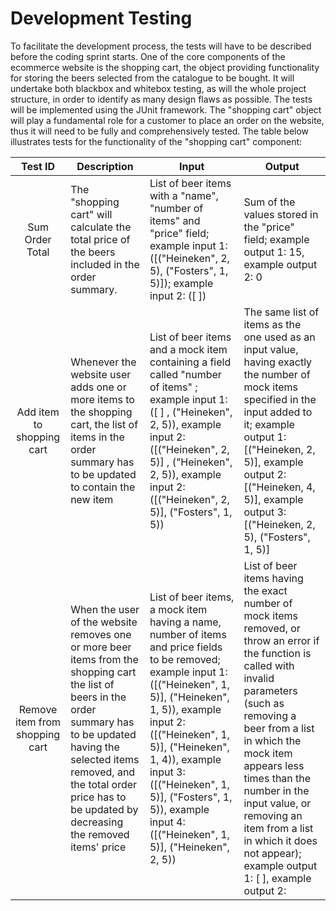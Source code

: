# Development Testing
To facilitate the development process, the tests will have to be described before the coding sprint starts. One of the core components of the ecommerce website is the shopping cart, the object providing functionality for storing the beers selected from the catalogue to be bought. It will undertake both blackbox and whitebox testing, as will the whole project structure, in order to identify as many design flaws as possible. The tests will be implemented using the JUnit framework. The "shopping cart" object will play a fundamental role for a customer to place an order on the website, thus it will need to be fully and comprehensively tested. The table below illustrates tests for the functionality of the "shopping cart" component:   
 

  
 Test ID       | Description          | Input        | Output 
 :---: | --- | --- | --- 
Sum Order Total | The "shopping cart" will calculate the total price of the beers included in the order summary.  | List of beer items with a "name", "number of items" and "price" field; example input 1: ([("Heineken", 2, 5), ("Fosters", 1, 5)]); example input 2: ([ ]) | Sum of the values stored in the "price" field; example output 1: 15, example output 2: 0
Add item to shopping cart | Whenever the website user adds one or more items to the shopping cart, the list of items in the order summary has to be updated to contain the new item | List of beer items and a mock item containing a field called "number of items" ; example input 1: ([ ] , ("Heineken", 2, 5)), example input 2: ([("Heineken", 2, 5)] , ("Heineken", 2, 5)), example input 2: ([("Heineken", 2, 5)], ("Fosters", 1, 5))  | The same list of items as the one used as an input value, having exactly the number of mock items specified in the input added to it; example output 1: [("Heineken, 2, 5)], example output 2: [("Heineken, 4, 5)], example output 3: [("Heineken, 2, 5), ("Fosters", 1, 5)]
Remove item from shopping cart | When the user of the website removes one or more beer items from the shopping cart the list of beers in the order summary has to be updated having the selected items removed, and the total order price has to be updated by decreasing the removed items' price | List of beer items, a mock item having a name, number of items and price fields to be removed; example input 1: ([("Heineken", 1, 5)], ("Heineken", 1, 5)), example input 2: ([("Heineken", 1, 5)], ("Heineken", 1, 4)), example input 3: ([("Heineken", 1, 5)], ("Fosters", 1, 5)), example input 4: ([("Heineken", 1, 5)], ("Heineken", 2, 5)) | List of beer items having the exact number of mock items removed, or throw an error if the function is called with invalid parameters (such as removing a beer from a list in which the mock item appears less times than the number in the input value, or removing an item from a list in which it does not appear); example output 1: [ ], example output 2: 
